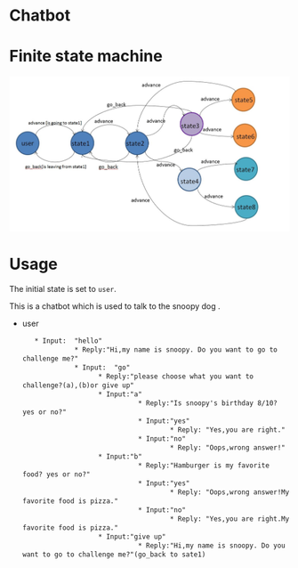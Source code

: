 # Chatbot

# Finite state machine
![Image of fsm](https://github.com/F74046535/Chatbot/blob/master/show_fsm.JPG)

# Usage
The initial state is set to `user`.

This is a chatbot which is used to talk to the snoopy dog .

* user
       
         * Input:  "hello"
                   * Reply:"Hi,my name is snoopy. Do you want to go to challenge me?"
                   * Input:  "go"
                         * Reply:"please choose what you want to challenge?(a),(b)or give up"
                         * Input:"a"
                                   * Reply:"Is snoopy's birthday 8/10? yes or no?"
                                   * Input:"yes"
                                           * Reply: "Yes,you are right."
                                   * Input:"no"
                                           * Reply: "Oops,wrong answer!"
                         * Input:"b"
                                   * Reply:"Hamburger is my favorite food? yes or no?"
                                   * Input:"yes"
                                           * Reply: "Oops,wrong answer!My favorite food is pizza."
                                   * Input:"no"
                                           * Reply: "Yes,you are right.My favorite food is pizza."
                         * Input:"give up"
                                   * Reply:"Hi,my name is snoopy. Do you want to go to challenge me?"(go_back to sate1)


                 
              
